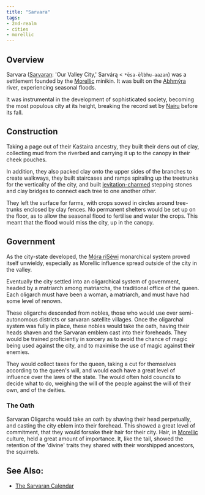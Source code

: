 ```yaml
---
title: "Sarvara"
tags:
- 2nd-realm
- cities
- morellic
---
```

## Overview
Sarvara ([Sarvaran](languages/sarvaran.md): 'Our Valley City,' Sarvárą < `*ësa-ëlbhu-aazan`) was a settlement founded by the [Morellic](groups/morellic-minikin.md) minikin. It was built on the [Abhmýra](locations/2nd-realm/abhmyra-river) river, experiencing seasonal floods.

It was instrumental in the development of sophisticated society, becoming the most populous city at its height, breaking the record set by [Naíru](locations/2nd-realm/nairu.md) before its fall.
## Construction
Taking a page out of their Kaśtaira ancestry, they built their dens out of clay, collecting mud from the riverbed and carrying it up to the canopy in their cheek pouches.

In addition, they also packed clay onto the upper sides of the branches to create walkways, they built staircases and ramps spiraling up the treetrunks for the verticality of the city, and built [levitation-charmed](phenomena/enchantment/levitation.md) stepping stones and clay bridges to connect each tree to one another other.

They left the surface for farms, with crops sowed in circles around tree-trunks enclosed by clay fences. No permanent shelters would be set up on the floor, as to allow the seasonal flood to fertilise and water the crops. This meant that the flood would miss the city, up in the canopy.
## Government
As the city-state developed, the [Móra riSéwi](groups/mora-risewi-tribe.md) monarchical system proved itself unwieldy, especially as Morellic influence spread outside of the city in the valley.

Eventually the city settled into an oligarchical system of government, headed by a matriarch among matriarchs, the traditional office of the queen. Each oligarch must have been a woman, a matriarch, and must have had some level of renown.

These oligarchs descended from nobles, those who would use over semi-autonomous districts or sarvaran satellite villages. Once the oligarchal system was fully in place, these nobles would take the oath, having their heads shaven and the Sarvaran emblem cast into their foreheads. They would be trained proficiently in sorcery as to avoid the chance of magic being used against the city, and to maximise the use of magic against their enemies.

They would collect taxes for the queen, taking a cut for themselves according to the queen's will, and would each have a great level of influence over the laws of the state. The would often hold councils to decide what to do, weighing the will of the people against the will of their own, and of the deities.
### The Oath
Sarvaran Oligarchs would take an oath by shaving their head perpetually, and casting the city eblem into their forehead. This showed a great level of commitment, that they would forsake their hair for their city. Hair, in [Morellic](groups/morellic-minikin.md) culture, held a great amount of importance. It, like the tail, showed the retention of the 'divine' traits they shared with their worshipped ancestors, the squirrels.
## See Also:
- [The Sarvaran Calendar](lore/sarvaran-calendar.md)